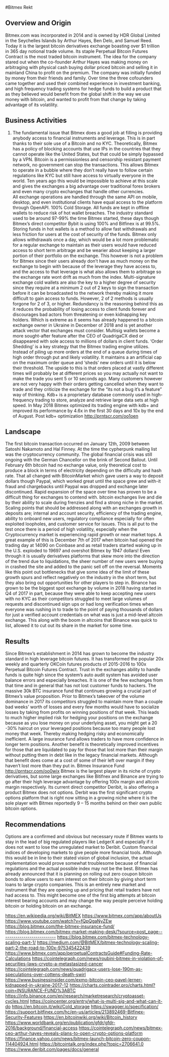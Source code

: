 #Bitmex Rekt

##	Overview and Origin
Bitmex.com was incorporated in 2014 and is owned by HDR Global Limited in the Seychelles Islands by Arthur Hayes, Ben Delo, and Samuel Reed. Today it is the largest bitcoin derivatives exchange boasting over $1 trillion in 365 day notional trade volume. Its staple Perpetual Bitcoin Futures Contract is the most traded bitcoin instrument. The idea for the company stared out when the co-founder Arthur Hayes was making money on arbitraging with physical cash buying dollar priced bitcoin and selling it in mainland China to profit on the premium. The company was initially funded by money from their friends and family. Over time the three cofounders came together and used their combined experience in investment banking, and high frequency trading systems for hedge funds to build a product that as they believed would benefit from the global shift in the way we use money with bitcoin, and wanted to profit from that change by taking advantage of its volatility. 

##	Business Activities
1. The fundamental issue that Bitmex does a good job at filling is providing anybody access to financial instruments and leverage. This is in part thanks to their sole use of a Bitcoin and no KYC. Theoretically, Bitmex has a policy of blocking accounts that use IPs in the countries that they cannot operate like the United States, but that could be simply bypassed by a VPN. Bitcoin is a permissionless and censorship resistant payment network, no government can stop the transactions. This allows Bitmex to operate in a bubble where they don’t really have to follow certain regulations like KYC but still have access to virtually everyone in the world. Ten years ago this would be impossible to achieve at this scale and gives the exchanges a big advantage over traditional forex brokers and even many crypto exchanges that handle other currencies.  
All exchange operations are handled through the same API on mobile, desktop, and even institutional clients have equal access to the platform through OpenAPI. 
100% Cold Storage. All funds are kept in offline wallets to reduce risk of hot wallet breaches. The industry standard used to be around 97-99% the time Bitmex started, these days though Bitmex’s direct competitor Bybit is using 100% and Bitfinex is at 99.5%. Storing funds in hot wallets is a method to allow fast withdrawals and less friction for users at the cost of security of the funds. Bitmex only allows withdrawals once a day, which would be a lot more problematic for a regular exchange to maintain as their users would have reduced access to short term arbitrage and be wearier about keeping a larger portion of their portfolio on the exchange. This however is not a problem for Bitmex since their users already don’t have as much money on the exchange to begin with because of the leverage they have access to, and the access to that leverage is what also allows them to arbitrage so the exchange rate wont drift as much from the index. 
Multi-signature exchange cold wallets are also the key to a higher degree of security since they require at a minimum 2 out of 2 keys to sign the transaction before it can be broadcasted to the network thereby making it more difficult to gain access to funds. However, 2 of 2 methods is usually forgone for 2 of 3, or higher. Redundancy is the reasoning behind this as it reduces the probability of losing access to client funds forever and discourages bad actors from threatening or even kidnapping key holders. Which is extreme as it seems has already happened to a bitcoin exchange owner in Ukraine in December of 2018 and is yet another attack vector that exchanges must consider. Multisig wallets become a more sought-after feature after the CEO of QuadrigaCX died or disappeared with sole access to millions of dollars in client funds. 
‘Order Shedding’ is a key strategy that the Bitmex trading engine utilizes. Instead of piling up more orders at the end of a queue during times of high order through put and likely volatility. It maintains a an artificial cap on the maximum order queue and ‘sheds’ new orders until it is below their threshold. The upside to this is that orders placed at vastly different times will probably be at different prices so you may actually not want to make the trade you sent 5 or 10 seconds ago. Many customers however are not very happy with their orders getting cancelled when they want to trade and they criticize the exchange for the “its not a bug it’s a feature” way of thinking.
Kdb+ is a proprietary database commonly used in high-frequency trading to store, analyze and retrieve large data sets at high speed. In May 2018 Bitmex optimized its trading engine with kdb+ and improved its performance by 4.6x in the first 30 days and 10x by the end of August. 
Post kdb+ optimization
http://prntscr.com/oo1oen

##	Landscape
The first bitcoin transaction occurred on January 12th, 2009 between Satoshi Nakamoto and Hal Finney. At the time the cypherpunk mailing list was the cryptocurrency community. The global financial crisis was still ongoing with the German Chancellor on the brink of Second Bailout. Until February 6th bitcoin had no exchange value, only theoretical cost to produce a block in terms of electricity depending on the difficulty and hash rate. That all changed with BitcoinMarket which gave users a way to deposit dollars though Paypal, which worked great until the space grew and with-it fraud and chargebacks until Paypal was dropped and exchange later discontinued.
Rapid expansion of the space over time has proven to be a difficult thing for exchanges to contend with. bitcoin exchanges live and die by their ability to scale during frenzies and find a strong niche in the market. Scaling points that should be addressed along with an exchanges growth in deposits are; internal and account security, efficiency of the trading engine, ability to onboard new users, regulatory compliance especially for often exploited loopholes, and customer service for issues. This is all put to the test once there is a period of high volatility, especially when the Cryptocurrency market is experiencing rapid growth or near market tops. A great example of this is December 7th of 2017 when bitcoin had opened the trading day at 14090 on Coinbase and as retail traders started waking up in the U.S. exploded to 19697 and overshot Bitmex by 1947 dollars! Even through it is usually derivatives platforms that skew more into the direction of the trend due to liquidations, the sheer number of new users were buying in crashed the site and added to the panic sell off on the reversal. Moments like this point out bottlenecks that give some idea of the limit of these growth spurs and reflect negatively on the industry in the short term, but they also bring out opportunities for other players to step in. Binance has grown to be the biggest spot exchange by volume in 2018 having started in Q4 of 2017  in part, because they were able to keep accepting new users with no KYC as their competitors struggled to meet large volumes of requests and discontinued sign ups or had long verification times when everyone was rushing in to trade to the point of paying thousands of dollars for just a verified account credentials on what was is just a mid-level altcoin exchange.  This along with the boom in altcoins that Binance was quick to list, allowed it to cut out its share in the market for some time.

##	Results
Since Bitmex’s establishment in 2014 has grown to become the industry standard in high leverage bitcoin futures. It has transformed the popular 20x weekly and quarterly OKCoin futures products of 2015-2016 to 100x Perpetual Bitcoin Futures Contract.
Trust in the exchanges ability to handle funds is quite high since the system’s auto audit system has avoided user balance errors and especially breaches. It is one of the few exchanges from that time and in general that has not lost customer funds to hackers.
The massive 30k BTC insurance fund that continues growing a crucial part of Bitmex’s value proposition.  Prior to Bitmex’s takeover of the volume dominance in 2017 its competitors struggled to maintain more than a couple bad weeks’ worth of losses and every few months would have to socialize losses by taking from profits on winning positions of that week. This leads to much higher implied risk for hedging your positions on the exchange because as you lose money on your underlying asset, you might get a 20 -30% haircut on your leveraged positions because too many people lost money that week. Thereby making hedging risky and economically inefficient. A large insurance fund allows traders to have more confidence in longer term positions. Another benefit is theoretically improved incentives for those that are liquidated to pay for those that lost more than their margin without putting them in debt like in the legacy financial markets. Although that benefit does come at a cost of some of their left over margin if they haven’t lost more than they put in. 
Bitmex Insurance Fund
http://prntscr.com/oo0wix
Bitmex is the largest player in its niche of crypto derivatives, but some large exchanges like Bitifnex and Binance are trying to go after their high leverage advantage by offering 100x margin and altcoin margin respectively. Its current direct competitor Deribit, is also offering a product Bitmex does not options. Derbit was the first significant crypto options platform that is right now sitting in a growing niche where it is the sole player with Bitmex reportedly 9 – 15 months behind on their own public bitcoin options. 

##	Recommendations
Options are a confirmed and obvious but necessary route if Bitmex wants to stay in the lead of big regulated players like LedgerX and especially if it does not want to lose the unregulated market to Deribit. 
Custom financial indices of developing markets to give people more financial tools. Although this would be in line to their stated vision of global inclusion, the actual implementation would prove somewhat troublesome because of financial regulations and the actual possible index may not be the best.
Bitmex has already announced that it is planning on rolling out zero coupon bitcoin bonds to allow users to earn interest on their bitcoin by giving short term loans to large crypto companies. This is an entirely new market and instrument that they are opening up and pricing that retail traders have not had access to. This might become one of the first big attempts at bitcoin interest bearing accounts and may change the way people perceive holding bitcoin or holding bitcoin on an exchange. 



https://en.wikipedia.org/wiki/BitMEX
https://www.bitmex.com/app/aboutUs
https://www.youtube.com/watch?v=fQpQgaNyZEw
https://blog.bitmex.com/the-bitmex-insurance-fund/
https://blog.bitmex.com/bitmex-market-making-desk/?source=post_page---------------------------
https://blog.bitmex.com/bitmex-technology-scaling-part-1/
https://medium.com/@BitMEX/bitmex-technology-scaling-part-2-the-road-to-100x-975345422439
https://www.bitmex.com/app/perpetualContractsGuide#Funding-Rate-Calculations
https://cointelegraph.com/news/roubini-bitmex-in-violation-of-securities-laws-crypto-a-metastasized-cancer
https://cointelegraph.com/news/quadrigacx-users-lose-190m-as-speculations-over-cottens-death-swirl
https://www.businessinsider.com/exmo-bitcoin-ceo-pavel-lerner-kidnapped-in-ukraine-2017-12
https://charts.cointrader.pro/charts.html?coin=INSURANCE-FUND%3ABTC
https://info.binance.com/en/research/marketresearch/cryptoasset-cycles.html
https://coincenter.org/entry/what-is-multi-sig-and-what-can-it-do
https://en.bitcoin.it/wiki/Cold_storage
https://swagger.io/specification/
https://support.bitfinex.com/hc/en-us/articles/213892469-Bitfinex-Security-Features
https://en.bitcoinwiki.org/wiki/Bitcoin_history
https://www.worldbank.org/en/publication/gfdr/gfdr-2016/background/financial-access
https://cointelegraph.com/news/bitmex-ceo-arthur-hayes-reveals-plans-to-open-crypto-options-platform
https://finance.yahoo.com/news/bitmex-launch-bitcoin-zero-coupon-114404924.html
https://bitcointalk.org/index.php?topic=2706641.0
https://www.deribit.com/pages/docs/general
